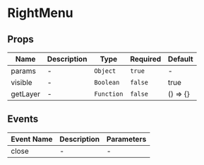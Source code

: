 # RightMenu

## Props

<!-- @vuese:RightMenu:props:start -->
|Name|Description|Type|Required|Default|
|---|---|---|---|---|
|params|-|`Object`|`true`|-|
|visible|-|`Boolean`|`false`|true|
|getLayer|-|`Function`|`false`|() => {}|

<!-- @vuese:RightMenu:props:end -->


## Events

<!-- @vuese:RightMenu:events:start -->
|Event Name|Description|Parameters|
|---|---|---|
|close|-|-|

<!-- @vuese:RightMenu:events:end -->


